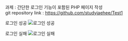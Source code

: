 과제 : 간단한 로그인 기능이 포함된 PHP 페이지 작성  <br/>
git repository link : https://github.com/studyjaehee/Test1

로그인 성공
![로그인 성공](https://github.com/studyjaehee/Test1/assets/91130771/7de5c8ec-2caf-42d5-888e-7251b3e47153)

로그인 실패
![로그인 실패](https://github.com/studyjaehee/Test1/assets/91130771/24629af9-ddea-4116-a80e-a04f7fef72ea)





